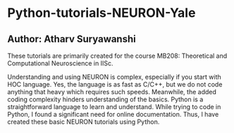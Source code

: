 # Python-tutorials-NEURON-Yale
## Author: Atharv Suryawanshi
These tutorials are primarily created for the course MB208: Theoretical and Computational Neuroscience in IISc.

Understanding and using NEURON is complex, especially if you start with HOC language. Yes, the language is as fast as C/C++, but we do not code anything that heavy which requires such speeds. Meanwhile, the added coding complexity hinders understanding of the basics. Python is a straightforward language to learn and understand. While trying to code in Python, I found a significant need for online documentation. Thus, I have created these basic NEURON tutorials using Python.
